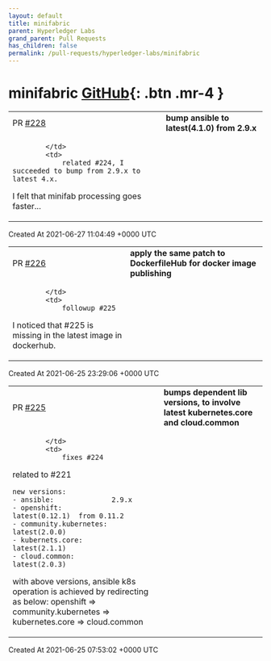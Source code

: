 ```yaml
---
layout: default
title: minifabric
parent: Hyperledger Labs
grand_parent: Pull Requests
has_children: false
permalink: /pull-requests/hyperledger-labs/minifabric
---
```


# minifabric <span class="fs-3 right-align">[GitHub](https://github.com/hyperledger-labs/minifabric){: .btn .mr-4 }</span>


<div>
    <table>
        <tr>
            <td>
                PR <a href="https://github.com/hyperledger-labs/minifabric/pull/228" class=".btn">#228</a>
            </td>
            <td>
                <b>
                    bump ansible to latest(4.1.0) from 2.9.x
                </b>
            </td>
        </tr>
        <tr>
            <td>
                
            </td>
            <td>
                related #224, I succeeded to bump from 2.9.x to latest 4.x.

I felt that minifab processing goes faster...
            </td>
        </tr>
    </table>
    <div class="right-align">
        Created At 2021-06-27 11:04:49 +0000 UTC
    </div>
</div>

<div>
    <table>
        <tr>
            <td>
                PR <a href="https://github.com/hyperledger-labs/minifabric/pull/226" class=".btn">#226</a>
            </td>
            <td>
                <b>
                    apply the same patch to DockerfileHub for docker image publishing
                </b>
            </td>
        </tr>
        <tr>
            <td>
                
            </td>
            <td>
                followup #225

I noticed that #225 is missing in the latest image in dockerhub.
            </td>
        </tr>
    </table>
    <div class="right-align">
        Created At 2021-06-25 23:29:06 +0000 UTC
    </div>
</div>

<div>
    <table>
        <tr>
            <td>
                PR <a href="https://github.com/hyperledger-labs/minifabric/pull/225" class=".btn">#225</a>
            </td>
            <td>
                <b>
                    bumps dependent lib versions, to involve latest kubernetes.core and cloud.common
                </b>
            </td>
        </tr>
        <tr>
            <td>
                
            </td>
            <td>
                fixes #224
related to #221

```
new versions:
- ansible:              2.9.x
- openshift:            latest(0.12.1)  from 0.11.2
- community.kubernetes: latest(2.0.0)
- kubernets.core:       latest(2.1.1)
- cloud.common:         latest(2.0.3)
```

with above versions, ansible k8s operation is achieved by redirecting as below:
openshift => community.kubernetes => kubernetes.core => cloud.common
            </td>
        </tr>
    </table>
    <div class="right-align">
        Created At 2021-06-25 07:53:02 +0000 UTC
    </div>
</div>

